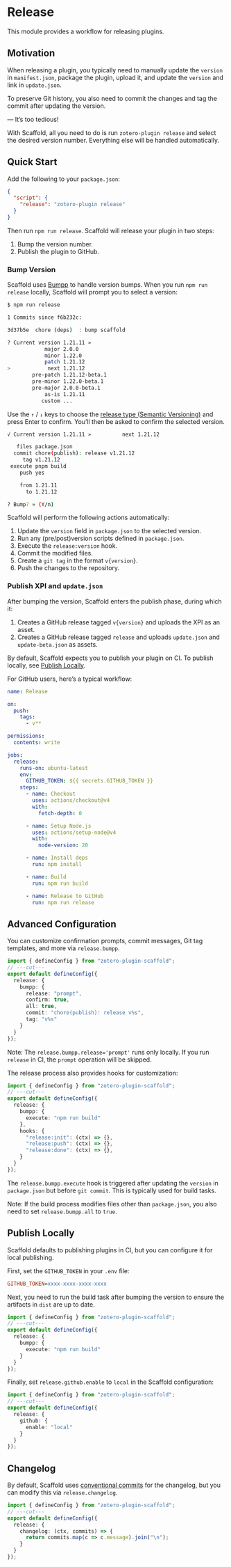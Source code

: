 # Release

This module provides a workflow for releasing plugins.

## Motivation

When releasing a plugin, you typically need to manually update the `version` in `manifest.json`, package the plugin, upload it, and update the `version` and link in `update.json`.

To preserve Git history, you also need to commit the changes and tag the commit after updating the version.

— It’s too tedious!

With Scaffold, all you need to do is run `zotero-plugin release` and select the desired version number. Everything else will be handled automatically.

## Quick Start

Add the following to your `package.json`:

```json
{
  "script": {
    "release": "zotero-plugin release"
  }
}
```

Then run `npm run release`. Scaffold will release your plugin in two steps:

1. Bump the version number.
2. Publish the plugin to GitHub.

### Bump Version

Scaffold uses [Bumpp](https://github.com/antfu/bumpp) to handle version bumps. When you run `npm run release` locally, Scaffold will prompt you to select a version:

```bash
$ npm run release

1 Commits since f6b232c:

3d37b5e  chore (deps)  : bump scaffold

? Current version 1.21.11 »
            major 2.0.0
            minor 1.22.0
            patch 1.21.12
>            next 1.21.12
        pre-patch 1.21.12-beta.1
        pre-minor 1.22.0-beta.1
        pre-major 2.0.0-beta.1
            as-is 1.21.11
           custom ...
```

Use the `↑` / `↓` keys to choose the [release type (Semantic Versioning)](https://semver.org/) and press Enter to confirm. You’ll then be asked to confirm the selected version.

```bash
√ Current version 1.21.11 »          next 1.21.12

   files package.json
  commit chore(publish): release v1.21.12
     tag v1.21.12
 execute pnpm build
    push yes

    from 1.21.11
      to 1.21.12

? Bump? » (Y/n)
```

Scaffold will perform the following actions automatically:

1. Update the `version` field in `package.json` to the selected version.
2. Run any (pre/post)version scripts defined in `package.json`.
3. Execute the `release:version` hook.
4. Commit the modified files.
5. Create a `git tag` in the format `v{version}`.
6. Push the changes to the repository.

### Publish XPI and `update.json`

After bumping the version, Scaffold enters the publish phase, during which it:

1. Creates a GitHub release tagged `v{version}` and uploads the XPI as an asset.
2. Creates a GitHub release tagged `release` and uploads `update.json` and `update-beta.json` as assets.

By default, Scaffold expects you to publish your plugin on CI. To publish locally, see [Publish Locally](#publish-locally).

For GitHub users, here’s a typical workflow:

```yml
name: Release

on:
  push:
    tags:
      - v**

permissions:
  contents: write

jobs:
  release:
    runs-on: ubuntu-latest
    env:
      GITHUB_TOKEN: ${{ secrets.GITHUB_TOKEN }}
    steps:
      - name: Checkout
        uses: actions/checkout@v4
        with:
          fetch-depth: 0

      - name: Setup Node.js
        uses: actions/setup-node@v4
        with:
          node-version: 20

      - name: Install deps
        run: npm install

      - name: Build
        run: npm run build

      - name: Release to GitHub
        run: npm run release
```

## Advanced Configuration

You can customize confirmation prompts, commit messages, Git tag templates, and more via `release.bumpp`.

```ts twoslash
import { defineConfig } from "zotero-plugin-scaffold";
// ---cut---
export default defineConfig({
  release: {
    bumpp: {
      release: "prompt",
      confirm: true,
      all: true,
      commit: "chore(publish): release v%s",
      tag: "v%s"
    }
  }
});
```

Note: The `release.bumpp.release='prompt'` runs only locally. If you run `release` in CI, the `prompt` operation will be skipped.

The release process also provides hooks for customization:

```ts twoslash
import { defineConfig } from "zotero-plugin-scaffold";
// ---cut---
export default defineConfig({
  release: {
    bumpp: {
      execute: "npm run build"
    },
    hooks: {
      "release:init": (ctx) => {},
      "release:push": (ctx) => {},
      "release:done": (ctx) => {},
    }
  }
});
```

The `release.bumpp.execute` hook is triggered after updating the `version` in `package.json` but before `git commit`. This is typically used for build tasks.

Note: If the build process modifies files other than `package.json`, you also need to set `release.bumpp.all` to `true`.

## Publish Locally

Scaffold defaults to publishing plugins in CI, but you can configure it for local publishing.

First, set the `GITHUB_TOKEN` in your `.env` file:

```ini
GITHUB_TOKEN=xxxx-xxxx-xxxx-xxxx
```

Next, you need to run the build task after bumping the version to ensure the artifacts in `dist` are up to date.

```ts twoslash
import { defineConfig } from "zotero-plugin-scaffold";
// ---cut---
export default defineConfig({
  release: {
    bumpp: {
      execute: "npm run build"
    }
  }
});
```

Finally, set `release.github.enable` to `local` in the Scaffold configuration:

```ts twoslash
import { defineConfig } from "zotero-plugin-scaffold";
// ---cut---
export default defineConfig({
  release: {
    github: {
      enable: "local"
    }
  }
});
```

## Changelog

By default, Scaffold uses [conventional commits](https://www.conventionalcommits.org/en/v1.0.0/) for the changelog, but you can modify this via `release.changelog`.

```ts twoslash
import { defineConfig } from "zotero-plugin-scaffold";
// ---cut---
export default defineConfig({
  release: {
    changelog: (ctx, commits) => {
      return commits.map(c => c.message).join("\n");
    }
  }
});
```
